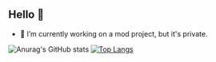 ## Hello 👋

<!--
**Azrenium/Azrenium** is a ✨ _special_ ✨ repository because its `README.md` (this file) appears on your GitHub profile.

Here are some ideas to get you started:

- 🌱 I’m currently learning ...
- 👯 I’m looking to collaborate on ...
- 🤔 I’m looking for help with ...
- 💬 Ask me about ...
- 📫 How to reach me: ...
- 😄 Pronouns: ...

-->

- 🔭 I’m currently working on a mod project, but it's private.

![Anurag's GitHub stats](https://github-readme-stats.vercel.app/api?username=Azrenium&show_icons=true)
[![Top Langs](https://github-readme-stats.vercel.app/api/top-langs/?username=Azrenium&layout=compact)](https://github.com/anuraghazra/github-readme-stats)
